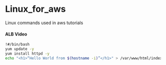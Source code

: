 # Linux_for_aws
Linux commands used in aws tutorials

#### ALB Video ######
```bash
!#/bin/bash
yum update -y
yum install httpd -y
echo "<h1>“Hello World from $(hostname -i)”</h1>" > /var/www/html/index.html
```
